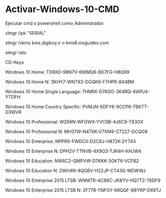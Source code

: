 # Activar-Windows-10-CMD

Ejecutar cmd o powershell como Administrador



slmgr /ipk "SERIAL"

slmgr /skms kms.digiboy.ir      o      kms8.msguides.com

slmgr /ato




CD-Keys

Windows 10 Home: TX9XD-98N7V-6WMQ6-BX7FG-H8Q99

Windows 10 Home N: 3KHY7-WNT83-DGQKR-F7HPR-844BM

Windows 10 Home Single Language: 7HNRX-D7KGG-3K4RQ-4WPJ4-YTDFH

Windows 10 Home Country Specific: PVMJN-6DFY6-9CCP6-7BKTT-D3WVR

Windows 10 Professional: W269N-WFGWX-YVC9B-4J6C9-T83GX

Windows 10 Professional N: MH37W-N47XK-V7XM9-C7227-GCQG9

Windows 10 Enterprise: NPPR9-FWDCX-D2C8J-H872K-2YT43

Windows 10 Enterprise N: DPH2V-TTNVB-4X9Q3-TJR4H-KHJW4

Windows 10 Education: NW6C2-QMPVW-D7KKK-3GKT6-VCFB2

Windows 10 Education N: 2WH4N-8QGBV-H22JP-CT43Q-MDWWJ

Windows 10 Enterprise 2015 LTSB: WNMTR-4C88C-JK8YV-HQ7T2-76DF9

Windows 10 Enterprise 2015 LTSB N: 2F77B-TNFGY-69QQF-B8YKP-D69TJ
